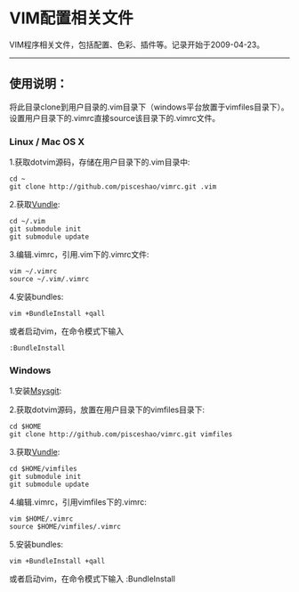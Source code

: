 # VIM配置相关文件

VIM程序相关文件，包括配置、色彩、插件等。记录开始于2009-04-23。

********

## 使用说明：

将此目录clone到用户目录的.vim目录下（windows平台放置于vimfiles目录下）。设置用户目录下的.vimrc直接source该目录下的.vimrc文件。

### Linux / Mac OS X

1.获取dotvim源码，存储在用户目录下的.vim目录中:


    cd ~
    git clone http://github.com/pisceshao/vimrc.git .vim
    
    
2.获取[Vundle](https://github.com/gmarik/vundle):


    cd ~/.vim
    git submodule init
    git submodule update
    
    
3.编辑.vimrc，引用.vim下的.vimrc文件:

    
    vim ~/.vimrc
    source ~/.vim/.vimrc
    
    
4.安装bundles:

    
    vim +BundleInstall +qall
    
    
或者启动vim，在命令模式下输入

    :BundleInstall


### Windows

1.安装[Msysgit](http://code.google.com/p/msysgit/):

2.获取dotvim源码，放置在用户目录下的vimfiles目录下:

    
    cd $HOME
    git clone http://github.com/pisceshao/vimrc.git vimfiles
    
    
3.获取[Vundle](https://github.com/gmarik/vundle):

    
    cd $HOME/vimfiles
    git submodule init
    git submodule update
    
    
4.编辑.vimrc，引用vimfiles下的.vimrc:

    
    vim $HOME/.vimrc
    source $HOME/vimfiles/.vimrc
    
    
5.安装bundles:

    
    vim +BundleInstall +qall
    
    
或者启动vim，在命令模式下输入
    :BundleInstall


